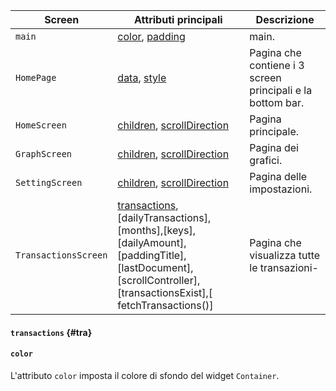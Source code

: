| **Screen**           | **Attributi principali**               | **Descrizione**                                               |
|--------------------  |----------------------------------------|---------------------------------------------------------------|
| `main`               | [color](#color), [padding](#padding)   | main.                                                      |
| `HomePage`           | [data](#data), [style](#style)         | Pagina che contiene i 3 screen principali e la bottom bar. |
| `HomeScreen`         | [children](#children), [scrollDirection](#scrollDirection) | Pagina principale. |
| `GraphScreen`         | [children](#children), [scrollDirection](#scrollDirection) | Pagina dei grafici. |
| `SettingScreen`         | [children](#children), [scrollDirection](#scrollDirection) | Pagina delle impostazioni. |
| `TransactionsScreen`| [transactions](#tra),[dailyTransactions],[months],[keys],[dailyAmount],[paddingTitle],[lastDocument],[scrollController],[transactionsExist],[ fetchTransactions()] | Pagina che visualizza tutte le transazioni-|


#### `transactions` {#tra}

#### `color`
L'attributo `color` imposta il colore di sfondo del widget `Container`.


